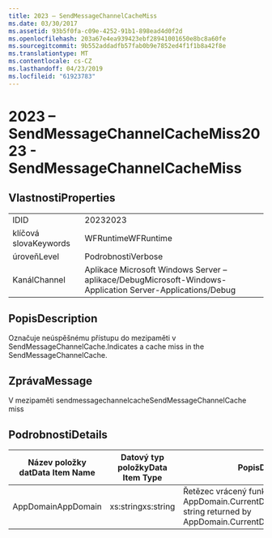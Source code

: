```yaml
---
title: 2023 – SendMessageChannelCacheMiss
ms.date: 03/30/2017
ms.assetid: 93b5f0fa-c09e-4252-91b1-898ead4d0f2d
ms.openlocfilehash: 203a67e4ea939423ebf28941001650e8bc8a60fe
ms.sourcegitcommit: 9b552addadfb57fab0b9e7852ed4f1f1b8a42f8e
ms.translationtype: MT
ms.contentlocale: cs-CZ
ms.lasthandoff: 04/23/2019
ms.locfileid: "61923783"
---
```

# <a name="2023---sendmessagechannelcachemiss"></a><span data-ttu-id="f659d-102">2023 – SendMessageChannelCacheMiss</span><span class="sxs-lookup"><span data-stu-id="f659d-102">2023 - SendMessageChannelCacheMiss</span></span>
## <a name="properties"></a><span data-ttu-id="f659d-103">Vlastnosti</span><span class="sxs-lookup"><span data-stu-id="f659d-103">Properties</span></span>  
  
|||  
|-|-|  
|<span data-ttu-id="f659d-104">ID</span><span class="sxs-lookup"><span data-stu-id="f659d-104">ID</span></span>|<span data-ttu-id="f659d-105">2023</span><span class="sxs-lookup"><span data-stu-id="f659d-105">2023</span></span>|  
|<span data-ttu-id="f659d-106">klíčová slova</span><span class="sxs-lookup"><span data-stu-id="f659d-106">Keywords</span></span>|<span data-ttu-id="f659d-107">WFRuntime</span><span class="sxs-lookup"><span data-stu-id="f659d-107">WFRuntime</span></span>|  
|<span data-ttu-id="f659d-108">úroveň</span><span class="sxs-lookup"><span data-stu-id="f659d-108">Level</span></span>|<span data-ttu-id="f659d-109">Podrobnosti</span><span class="sxs-lookup"><span data-stu-id="f659d-109">Verbose</span></span>|  
|<span data-ttu-id="f659d-110">Kanál</span><span class="sxs-lookup"><span data-stu-id="f659d-110">Channel</span></span>|<span data-ttu-id="f659d-111">Aplikace Microsoft Windows Server – aplikace/Debug</span><span class="sxs-lookup"><span data-stu-id="f659d-111">Microsoft-Windows-Application Server-Applications/Debug</span></span>|  
  
## <a name="description"></a><span data-ttu-id="f659d-112">Popis</span><span class="sxs-lookup"><span data-stu-id="f659d-112">Description</span></span>  
 <span data-ttu-id="f659d-113">Označuje neúspěšnému přístupu do mezipaměti v SendMessageChannelCache.</span><span class="sxs-lookup"><span data-stu-id="f659d-113">Indicates a cache miss in the SendMessageChannelCache.</span></span>  
  
## <a name="message"></a><span data-ttu-id="f659d-114">Zpráva</span><span class="sxs-lookup"><span data-stu-id="f659d-114">Message</span></span>  
 <span data-ttu-id="f659d-115">V mezipaměti sendmessagechannelcache</span><span class="sxs-lookup"><span data-stu-id="f659d-115">SendMessageChannelCache miss</span></span>  
  
## <a name="details"></a><span data-ttu-id="f659d-116">Podrobnosti</span><span class="sxs-lookup"><span data-stu-id="f659d-116">Details</span></span>  
  
|<span data-ttu-id="f659d-117">Název položky dat</span><span class="sxs-lookup"><span data-stu-id="f659d-117">Data Item Name</span></span>|<span data-ttu-id="f659d-118">Datový typ položky</span><span class="sxs-lookup"><span data-stu-id="f659d-118">Data Item Type</span></span>|<span data-ttu-id="f659d-119">Popis</span><span class="sxs-lookup"><span data-stu-id="f659d-119">Description</span></span>|  
|--------------------|--------------------|-----------------|  
|<span data-ttu-id="f659d-120">AppDomain</span><span class="sxs-lookup"><span data-stu-id="f659d-120">AppDomain</span></span>|<span data-ttu-id="f659d-121">xs:string</span><span class="sxs-lookup"><span data-stu-id="f659d-121">xs:string</span></span>|<span data-ttu-id="f659d-122">Řetězec vrácený funkcí AppDomain.CurrentDomain.FriendlyName.</span><span class="sxs-lookup"><span data-stu-id="f659d-122">The string returned by AppDomain.CurrentDomain.FriendlyName.</span></span>|
